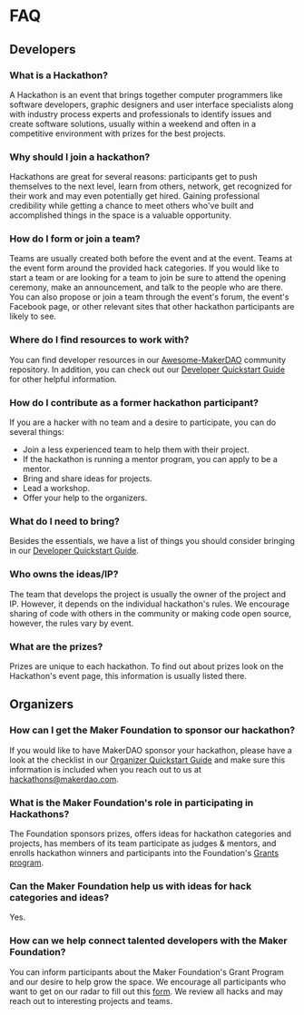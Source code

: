 # FAQ

## Developers

### What is a Hackathon?

A Hackathon is an event that brings together computer programmers like software developers, graphic designers and user interface specialists along with industry process experts and professionals to identify issues and create software solutions, usually within a weekend and often in a competitive environment with prizes for the best projects.

### Why should I join a hackathon?

Hackathons are great for several reasons: participants get to push themselves to the next level, learn from others, network, get recognized for their work and may even potentially get hired. Gaining professional credibility while getting a chance to meet others who've built and accomplished things in the space is a valuable opportunity.

### How do I form or join a team?

Teams are usually created both before the event and at the event. Teams at the event form around the provided hack categories. If you would like to start a team or are looking for a team to join be sure to attend the opening ceremony, make an announcement, and talk to the people who are there. You can also propose or join a team through the event's forum, the event's Facebook page, or other relevant sites that other hackathon participants are likely to see.

### Where do I find resources to work with?

You can find developer resources in our [Awesome-MakerDAO](https://github.com/makerdao/community/tree/b565e233cdd460f94d5f6c95ac9b7d7f32847c8b/hackathons/makerdao/awesome-makerdao/blob/master/README.md) community repository. In addition, you can check out our [Developer Quickstart Guide](https://github.com/makerdao/community/tree/b565e233cdd460f94d5f6c95ac9b7d7f32847c8b/hackathons/hackathons/developer-quick-start-guide.md) for other helpful information.

### How do I contribute as a former hackathon participant?

If you are a hacker with no team and a desire to participate, you can do several things:

* Join a less experienced team to help them with their project.
* If the hackathon is running a mentor program, you can apply to be a mentor.
* Bring and share ideas for projects.
* Lead a workshop.
* Offer your help to the organizers.

### What do I need to bring?

Besides the essentials, we have a list of things you should consider bringing in our [Developer Quickstart Guide](https://github.com/makerdao/community/tree/b565e233cdd460f94d5f6c95ac9b7d7f32847c8b/hackathons/hackathons/developer-quick-start-guide.md).

### Who owns the ideas/IP?

The team that develops the project is usually the owner of the project and IP. However, it depends on the individual hackathon's rules. We encourage sharing of code with others in the community or making code open source, however, the rules vary by event.

### What are the prizes?

Prizes are unique to each hackathon. To find out about prizes look on the Hackathon's event page, this information is usually listed there.

## Organizers

### How can I get the Maker Foundation to sponsor our hackathon?

If you would like to have MakerDAO sponsor your hackathon, please have a look at the checklist in our [Organizer Quickstart Guide](https://github.com/makerdao/community/tree/b565e233cdd460f94d5f6c95ac9b7d7f32847c8b/hackathons/hackathons/developer-quick-start-guide.md) and make sure this information is included when you reach out to us at hackathons@makerdao.com.

### What is the Maker Foundation's role in participating in Hackathons?

The Foundation sponsors prizes, offers ideas for hackathon categories and projects, has members of its team participate as judges & mentors, and enrolls hackathon winners and participants into the Foundation's [Grants program](../grants/).

### Can the Maker Foundation help us with ideas for hack categories and ideas?

Yes.

### How can we help connect talented developers with the Maker Foundation?

You can inform participants about the Maker Foundation's Grant Program and our desire to help grow the space. We encourage all participants who want to get on our radar to fill out this [form](https://airtable.com/shrmEMdxtYDUKtEkU). We review all hacks and may reach out to interesting projects and teams.

